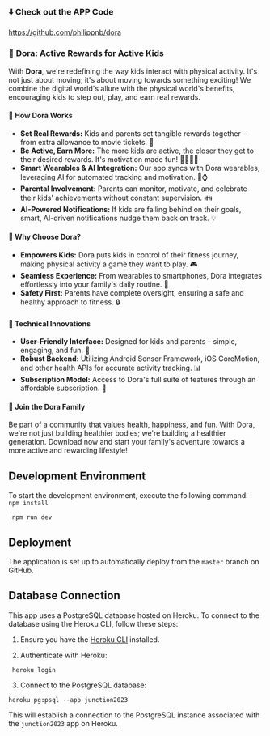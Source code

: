### ⬇️ Check out the APP Code

https://github.com/philippnb/dora

### 🌟 **Dora: Active Rewards for Active Kids**

With **Dora**, we're redefining the way kids interact with physical activity. It's not just about moving; it's about moving towards something exciting! We combine the digital world's allure with the physical world's benefits, encouraging kids to step out, play, and earn real rewards.

#### 🚀 **How Dora Works**
- **Set Real Rewards:** Kids and parents set tangible rewards together – from extra allowance to movie tickets. 🎁
- **Be Active, Earn More:** The more kids are active, the closer they get to their desired rewards. It's motivation made fun! 🏃‍♂️🏃‍♀️
- **Smart Wearables & AI Integration:** Our app syncs with Dora wearables, leveraging AI for automated tracking and motivation. 🤖⌚
- **Parental Involvement:** Parents can monitor, motivate, and celebrate their kids' achievements without constant supervision. 👪
- **AI-Powered Notifications:** If kids are falling behind on their goals, smart, AI-driven notifications nudge them back on track. 💡

#### 🌈 **Why Choose Dora?**
- **Empowers Kids:** Dora puts kids in control of their fitness journey, making physical activity a game they want to play. 🎮
- **Seamless Experience:** From wearables to smartphones, Dora integrates effortlessly into your family's daily routine. 📱
- **Safety First:** Parents have complete oversight, ensuring a safe and healthy approach to fitness. 🔒

#### 💪 **Technical Innovations**
- **User-Friendly Interface:** Designed for kids and parents – simple, engaging, and fun. 🎨
- **Robust Backend:** Utilizing Android Sensor Framework, iOS CoreMotion, and other health APIs for accurate activity tracking. 📊
- **Subscription Model:** Access to Dora's full suite of features through an affordable subscription. 🌟

#### 🎉 **Join the Dora Family**
Be part of a community that values health, happiness, and fun. With Dora, we're not just building healthier bodies; we're building a healthier generation. Download now and start your family's adventure towards a more active and rewarding lifestyle!

## Development Environment

To start the development environment, execute the following command:
` npm install`

` npm run dev`


## Deployment

The application is set up to automatically deploy from the `master` branch on GitHub.

## Database Connection

This app uses a PostgreSQL database hosted on Heroku. To connect to the database using the Heroku CLI, follow these steps:

1. Ensure you have the [Heroku CLI](https://devcenter.heroku.com/articles/heroku-cli) installed.

2. Authenticate with Heroku:

` heroku login`

3. Connect to the PostgreSQL database:

`heroku pg:psql --app junction2023`

This will establish a connection to the PostgreSQL instance associated with the `junction2023` app on Heroku.



